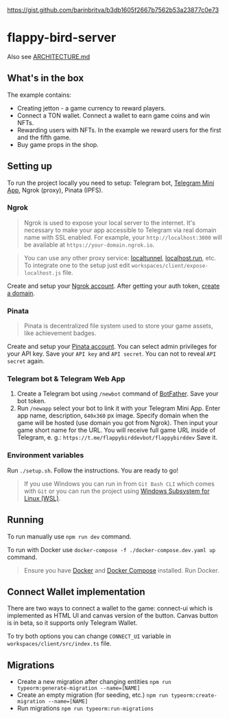 https://gist.github.com/barinbritva/b3db1605f2667b7562b53a23877c0e73

# flappy-bird-server

Also see [ARCHITECTURE.md](/ARCHITECTURE.md)

## What's in the box
The example contains:
* Creating jetton - a game currency to reward players.
* Connect a TON wallet. Connect a wallet to earn game coins and win NFTs.
* Rewarding users with NFTs. In the example we reward users for the first and the fifth game.
* Buy game props in the shop.

## Setting up
To run the project locally you need to setup: Telegram bot, [Telegram Mini App](https://core.telegram.org/bots/webapps), Ngrok (proxy), Pinata (IPFS).

### Ngrok
> Ngrok is used to expose your local server to the internet. It's necessary to make your app accessible to Telegram via real domain name with SSL enabled. For example, your `http://localhost:3000` will be available at `https://your-domain.ngrok.io`.

> You can use any other proxy service: [localtunnel](https://theboroer.github.io/localtunnel-www/), [localhost.run](https://localhost.run/), etc. To integrate one to the setup just edit `workspaces/client/expose-localhost.js` file.

Create and setup your [Ngrok account](https://dashboard.ngrok.com/get-started/your-authtoken). After getting your auth token, [create a domain](https://dashboard.ngrok.com/cloud-edge/domains).

### Pinata
> Pinata is decentralized file system used to store your game assets, like achievement badges.

Create and setup your [Pinata account](https://app.pinata.cloud/developers/api-keys). You can select admin privileges for your API key. Save your `API key` and `API secret`. You can not to reveal `API secret` again.

### Telegram bot & Telegram Web App
1. Create a Telegram bot using `/newbot` command of [BotFather](https://t.me/botfather). Save your bot token.
1. Run `/newapp` select your bot to link it with your Telegram Mini App. Enter app name, description, `640x360` px image. Specify domain when the game will be hosted (use domain you got from Ngrok). Then input your game short name for the URL. You will receive full game URL inside of Telegram, e. g.: `https://t.me/flappybirddevbot/flappybirddev` Save it.

### Environment variables
Run `./setup.sh`. Follow the instructions. You are ready to go!
>If you use Windows you can run in from `Git Bash CLI` which comes with `Git` or you can run the project using [Windows Subsystem for Linux (WSL)](https://learn.microsoft.com/en-us/windows/wsl/install).

## Running

To run manually use `npm run dev` command.

To run with Docker use `docker-compose -f ./docker-compose.dev.yaml up` command.
>Ensure you have [Docker](https://docs.docker.com/get-docker/) and [Docker Compose](https://docs.docker.com/compose/install/) installed. Run Docker.

## Connect Wallet implementation

There are two ways to connect a wallet to the game: connect-ui which is implemented as HTML UI and canvas version of the button. Canvas button is in beta, so it supports only Telegram Wallet.

To try both options you can change `CONNECT_UI` variable in `workspaces/client/src/index.ts` file.

## Migrations

* Create a new migration after changing entities `npm run typeorm:generate-migration --name=[NAME]`
* Create an empty migration (for seeding, etc.) `npm run typeorm:create-migration --name=[NAME]`
* Run migrations `npm run typeorm:run-migrations`
